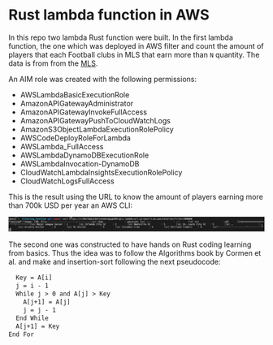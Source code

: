 # Rust lambda function in AWS

In this repo two lambda Rust function were built.
In the first lambda function, the one which was deployed in AWS filter and count the amount of players that each Football clubs in MLS that earn more than ```N``` quantity.
The data is from from the [MLS](https://mlsplayers.org/resources/salary-guide).

An AIM role was created with the following permissions:

- AWSLambdaBasicExecutionRole
- AmazonAPIGatewayAdministrator
- AmazonAPIGatewayInvokeFullAccess
- AmazonAPIGatewayPushToCloudWatchLogs
- AmazonS3ObjectLambdaExecutionRolePolicy
- AWSCodeDeployRoleForLambda
- AWSLambda_FullAccess
- AWSLambdaDynamoDBExecutionRole
- AWSLambdaInvocation-DynamoDB
- CloudWatchLambdaInsightsExecutionRolePolicy
- CloudWatchLogsFullAccess

This is the result using the URL to know the amount of players earning more than 700k USD per year an AWS CLI:

<img src="https://github.com/bugarin10/rust_lambda_function/blob/main/static/filtering_running.png" alt="AWS CLI">

The second one was constructed to have hands on Rust coding learning from basics. Thus the idea was to follow the Algorithms book by Cormen et al. and make and insertion-sort following the next pseudocode:


```For i from 2 to n
  Key = A[i]
  j = i - 1
  While j > 0 and A[j] > Key
    A[j+1] = A[j]
    j = j - 1
  End While
  A[j+1] = Key
End For
```



